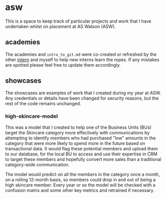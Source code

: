 # asw

This is a space to keep track of particular projects and work that I have undertaken whilst on placement at AS Watson (ASW). 

## academies

The academies and `intro_to_git.md` were co-created or refreshed by the other [intern](https://github.com/q1any1tan) and myself to help new interns learn the ropes. If any mistakes are spotted please feel free to update them accordingly.

## showcases

The showcases are examples of work that I created during my year at ASW. Any credentials or details have been changed for security reasons, but the rest of the code remains unchanged.

### high-skincare-model

This was a model that I created to help one of the Business Units (BUs) target the Skincare category more effectively with communications by attempting to identify members who had purchased "low" amounts in the category that were more likely to spend more in the future based on transactional data. It would flag these potential members and upload them to our database, for the local BU to access and use their expertise in CRM to target these members and hopefully convert more sales than a traditional category-wide communication. 

The model would predict on all the members in the category once a month, on a rolling 12-month basis, so members could drop in and out of being a high skincare member. Every year or so the model will be checked with a confusion matrix and some other key metrics and retrained if necessary.
